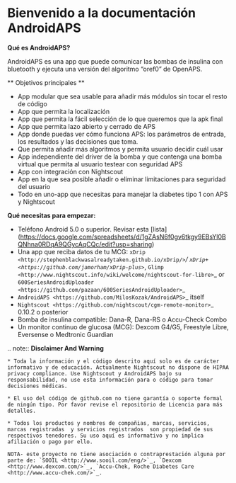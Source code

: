 
Bienvenido a la documentación AndroidAPS
==============================================

**Qué es AndroidAPS?**

AndroidAPS es una app que puede comunicar las bombas de insulina con bluetooth y ejecuta una versión del algoritmo “oref0” de OpenAPS.

** Objetivos principales **

* App modular que sea usable para añadir más módulos sin tocar el resto de código 
* App que permita la localización
* App que permita la fácil selección de lo que queremos que la apk final
* App que permita lazo abierto y cerrado de APS
* App donde puedas ver cómo funciona APS: los parámetros de entrada, los resultados y las decisiones que toma. 
* Que permita añadir más algoritmos y permita usuario decidir cuál usar
* App independiente del driver de la bomba y que contenga una bomba virtual que permita al usuario testear con seguridad APS
* App con integración con Nightscout
* App en la que sea posible añadir o eliminar limitaciones para seguridad del usuario
* Todo en uno-app que necesitas para manejar la diabetes tipo 1 con APS y Nightscout


**Qué necesitas para empezar:**

* Teléfono Android 5.0 o superior. Revisar esta [lista] (<https://docs.google.com/spreadsheets/d/1gZAsN6f0gv6tkgy9EBsYl0BQNhna0RDqA9QGycAqCQc/edit?usp=sharing>)
* Una app que reciba datos de tu MCG: `xDrip <http://stephenblackwasalreadytaken.github.io/xDrip/>`_/ `xDrip+ <https://github.com/jamorham/xDrip-plus>`_, `Glimp <http://www.nightscout.info/wiki/welcome/nightscout-for-libre>`_ or `600SeriesAndroidUploader <https://github.com/pazaan/600SeriesAndroidUploader>`_
* `AndroidAPS <https://github.com/MilosKozak/AndroidAPS>`_ itself
* `Nightscout <https://github.com/nightscout/cgm-remote-monitor>`_ 0.10.2 o posterior
* Bomba de insulina compatible: Dana-R, Dana-RS o Accu-Check Combo
* Un monitor continuo de glucosa (MCG): Dexcom G4/G5, Freestyle Libre, Eversense o Medtronic Guardian


.. note:: 
	**Disclaimer And Warning**

	* Toda la información y el código descrito aquí solo es de carácter informativo y de educación. Actualmente Nightscout no dispone de HIPAA privacy compliance. Use Nightscout y AndroidAPS bajo su responsabilidad, no use esta información para o código para tomar decisiones médicas.

	* El uso del código de github.com no tiene garantía o soporte formal de ningún tipo. Por favor revise el repositorio de Licencia para más detalles.

	* Todos los productos y nombres de compañias, marcas, servicios, marcas registradas  y servicios registrados  son propiedad de sus respectivos tenedores. Su uso aquí es informativo y no implica afiliación o pago por ello. 

	NOTA- este proyecto no tiene asociación o contraprestación alguna por parte de: `SOOIL <http://www.sooil.com/eng/>`_, `Dexcom <http://www.dexcom.com/>`_, `Accu-Chek, Roche Diabetes Care <http://www.accu-chek.com/>`_.
